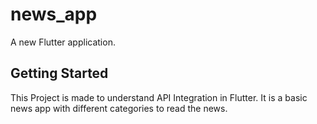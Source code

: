 # news_app

A new Flutter application.

## Getting Started

This Project is made to understand API Integration in Flutter.
It is a basic news app with different categories to read the news.

